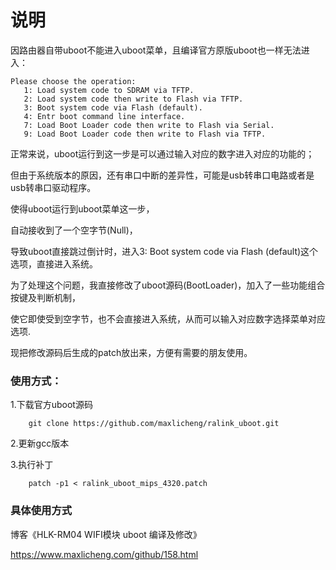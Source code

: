 # 说明

因路由器自带uboot不能进入uboot菜单，且编译官方原版uboot也一样无法进入：

```Barsh
Please choose the operation:
   1: Load system code to SDRAM via TFTP.
   2: Load system code then write to Flash via TFTP.
   3: Boot system code via Flash (default).
   4: Entr boot command line interface.
   7: Load Boot Loader code then write to Flash via Serial.
   9: Load Boot Loader code then write to Flash via TFTP.
```
   
正常来说，uboot运行到这一步是可以通过输入对应的数字进入对应的功能的；

但由于系统版本的原因，还有串口中断的差异性，可能是usb转串口电路或者是usb转串口驱动程序。 

使得uboot运行到uboot菜单这一步，

自动接收到了一个空字节(Null)，

导致uboot直接跳过倒计时，进入3: Boot system code via Flash (default)这个选项，直接进入系统。

为了处理这个问题，我直接修改了uboot源码(BootLoader)，加入了一些功能组合按键及判断机制，

使它即使受到空字节，也不会直接进入系统，从而可以输入对应数字选择菜单对应选项.

现把修改源码后生成的patch放出来，方便有需要的朋友使用。

### 使用方式：

1.下载官方uboot源码
```Barsh
    git clone https://github.com/maxlicheng/ralink_uboot.git
```

2.更新gcc版本

3.执行补丁
```Barsh
    patch -p1 < ralink_uboot_mips_4320.patch
```
### 具体使用方式

博客《HLK-RM04 WIFI模块 uboot 编译及修改》

https://www.maxlicheng.com/github/158.html
